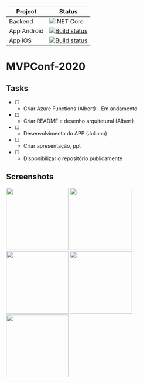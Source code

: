 |  Project  |  Status  |
|---|---|
| Backend | ![.NET Core](https://github.com/juucustodio/MVPConf-2020/workflows/.NET%20Core/badge.svg) |
| App Android | [![Build status](https://build.appcenter.ms/v0.1/apps/1992a565-2f14-4f18-88a0-e4301b088ab4/branches/master/badge)](https://appcenter.ms) |
| App iOS | [![Build status](https://build.appcenter.ms/v0.1/apps/57b724d1-6908-45c1-94f3-03f0ff6ac527/branches/master/badge)](https://appcenter.ms) |

# MVPConf-2020


## Tasks
- [ ] - Criar Azure Functions (Albert) - Em andamento
- [ ] - Criar README e desenho arquitetural (Albert)
- [ ] - Desenvolvimento do APP (Juliano)
- [ ] - Criar apresentação, ppt
- [ ] - Disponibilizar o repositório publicamente


## Screenshots
<image width="170px" src="https://github.com/juucustodio/MVPConf-2020/blob/master/Screenshots/Screenshot_1607791656.png"/> <image width="170px" src="https://github.com/juucustodio/MVPConf-2020/blob/master/Screenshots/Screenshot_1607791864.png"/> <image width="170px" src="https://github.com/juucustodio/MVPConf-2020/blob/master/Screenshots/Screenshot_1607791874.png"/> <image width="170px" src="https://github.com/juucustodio/MVPConf-2020/blob/master/Screenshots/Screenshot_1607791883.png"/> <image width="170px" src="https://github.com/juucustodio/MVPConf-2020/blob/master/Screenshots/Screenshot_1607791888.png"/>
